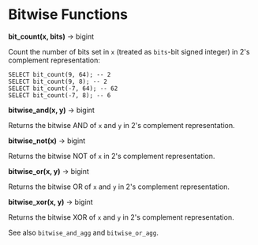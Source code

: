 
Bitwise Functions
=================

**bit\_count(x, bits)** -\> bigint

Count the number of bits set in `x` (treated as `bits`-bit signed integer) in 2\'s complement representation:

    SELECT bit_count(9, 64); -- 2
    SELECT bit_count(9, 8); -- 2
    SELECT bit_count(-7, 64); -- 62
    SELECT bit_count(-7, 8); -- 6

**bitwise\_and(x, y)** -\> bigint

Returns the bitwise AND of `x` and `y` in 2\'s complement representation.

**bitwise\_not(x)** -\> bigint

Returns the bitwise NOT of `x` in 2\'s complement representation.

**bitwise\_or(x, y)** -\> bigint

Returns the bitwise OR of `x` and `y` in 2\'s complement representation.

**bitwise\_xor(x, y)** -\> bigint

Returns the bitwise XOR of `x` and `y` in 2\'s complement representation.


See also `bitwise_and_agg` and `bitwise_or_agg`.
